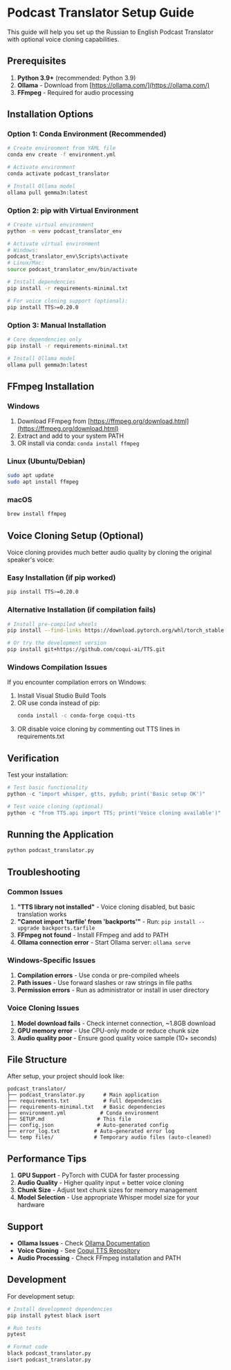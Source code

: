 # Podcast Translator Setup Guide

This guide will help you set up the Russian to English Podcast Translator with optional voice cloning capabilities.

## Prerequisites

1. **Python 3.9+** (recommended: Python 3.9)
2. **Ollama** - Download from [https://ollama.com/](https://ollama.com/)
3. **FFmpeg** - Required for audio processing

## Installation Options

### Option 1: Conda Environment (Recommended)

```bash
# Create environment from YAML file
conda env create -f environment.yml

# Activate environment
conda activate podcast_translator

# Install Ollama model
ollama pull gemma3n:latest
```

### Option 2: pip with Virtual Environment

```bash
# Create virtual environment
python -m venv podcast_translator_env

# Activate virtual environment
# Windows:
podcast_translator_env\Scripts\activate
# Linux/Mac:
source podcast_translator_env/bin/activate

# Install dependencies
pip install -r requirements-minimal.txt

# For voice cloning support (optional):
pip install TTS>=0.20.0
```

### Option 3: Manual Installation

```bash
# Core dependencies only
pip install -r requirements-minimal.txt

# Install Ollama model
ollama pull gemma3n:latest
```

## FFmpeg Installation

### Windows
1. Download FFmpeg from [https://ffmpeg.org/download.html](https://ffmpeg.org/download.html)
2. Extract and add to your system PATH
3. OR install via conda: `conda install ffmpeg`

### Linux (Ubuntu/Debian)
```bash
sudo apt update
sudo apt install ffmpeg
```

### macOS
```bash
brew install ffmpeg
```

## Voice Cloning Setup (Optional)

Voice cloning provides much better audio quality by cloning the original speaker's voice:

### Easy Installation (if pip worked)
```bash
pip install TTS>=0.20.0
```

### Alternative Installation (if compilation fails)
```bash
# Install pre-compiled wheels
pip install --find-links https://download.pytorch.org/whl/torch_stable.html TTS

# Or try the development version
pip install git+https://github.com/coqui-ai/TTS.git
```

### Windows Compilation Issues
If you encounter compilation errors on Windows:

1. Install Visual Studio Build Tools
2. OR use conda instead of pip:
   ```bash
   conda install -c conda-forge coqui-tts
   ```
3. OR disable voice cloning by commenting out TTS lines in requirements.txt

## Verification

Test your installation:

```python
# Test basic functionality
python -c "import whisper, gtts, pydub; print('Basic setup OK')"

# Test voice cloning (optional)
python -c "from TTS.api import TTS; print('Voice cloning available')"
```

## Running the Application

```bash
python podcast_translator.py
```

## Troubleshooting

### Common Issues

1. **"TTS library not installed"** - Voice cloning disabled, but basic translation works
2. **"Cannot import 'tarfile' from 'backports'"** - Run: `pip install --upgrade backports.tarfile`
3. **FFmpeg not found** - Install FFmpeg and add to PATH
4. **Ollama connection error** - Start Ollama server: `ollama serve`

### Windows-Specific Issues

1. **Compilation errors** - Use conda or pre-compiled wheels
2. **Path issues** - Use forward slashes or raw strings in file paths
3. **Permission errors** - Run as administrator or install in user directory

### Voice Cloning Issues

1. **Model download fails** - Check internet connection, ~1.8GB download
2. **GPU memory error** - Use CPU-only mode or reduce chunk size
3. **Audio quality poor** - Ensure good quality voice sample (10+ seconds)

## File Structure

After setup, your project should look like:

```
podcast_translator/
├── podcast_translator.py      # Main application
├── requirements.txt           # Full dependencies
├── requirements-minimal.txt   # Basic dependencies
├── environment.yml           # Conda environment
├── SETUP.md                 # This file
├── config.json              # Auto-generated config
├── error_log.txt           # Auto-generated error log
└── temp files/             # Temporary audio files (auto-cleaned)
```

## Performance Tips

1. **GPU Support** - PyTorch with CUDA for faster processing
2. **Audio Quality** - Higher quality input = better voice cloning
3. **Chunk Size** - Adjust text chunk sizes for memory management
4. **Model Selection** - Use appropriate Whisper model size for your hardware

## Support

- **Ollama Issues** - Check [Ollama Documentation](https://ollama.com/docs)
- **Voice Cloning** - See [Coqui TTS Repository](https://github.com/coqui-ai/TTS)
- **Audio Processing** - Check FFmpeg installation and PATH

## Development

For development setup:

```bash
# Install development dependencies
pip install pytest black isort

# Run tests
pytest

# Format code
black podcast_translator.py
isort podcast_translator.py
``` 